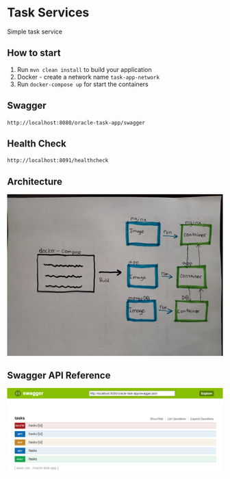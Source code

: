# Task Services
 Simple task service

## How to start

1. Run `mvn clean install` to build your application
2. Docker - create a network name `task-app-network`
3. Run `docker-compose up` for start the containers
      

Swagger
---
`http://localhost:8080/oracle-task-app/swagger`

Health Check
---
`http://localhost:8091/healthcheck`


## Architecture
![Preview](./imgs/code_structure.jpg "Preview")


## Swagger API Reference 
![Preview](./imgs/swagger_task_api.PNG "Preview")


